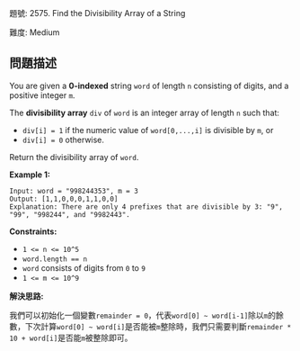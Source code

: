題號: 2575. Find the Divisibility Array of a String

難度: Medium

## 問題描述
You are given a **0-indexed** string `word` of length `n` consisting of digits, and a positive integer `m`.

The **divisibility array** `div` of `word` is an integer array of length `n` such that:

- `div[i] = 1` if the numeric value of `word[0,...,i]` is divisible by `m`, or
- `div[i] = 0` otherwise.

Return the divisibility array of `word`.

**Example 1:**
```
Input: word = "998244353", m = 3
Output: [1,1,0,0,0,1,1,0,0]
Explanation: There are only 4 prefixes that are divisible by 3: "9", "99", "998244", and "9982443".

```

**Constraints:**

- `1 <= n <= 10^5`
- `word.length == n`
- `word` consists of digits from `0` to `9`
- `1 <= m <= 10^9`

**解決思路:**

我們可以初始化一個變數`remainder = 0`，代表`word[0] ~ word[i-1]`除以`m`的餘數，下次計算`word[0] ~ word[i]`是否能被`m`整除時，我們只需要判斷`remainder * 10 + word[i]`是否能`m`被整除即可。